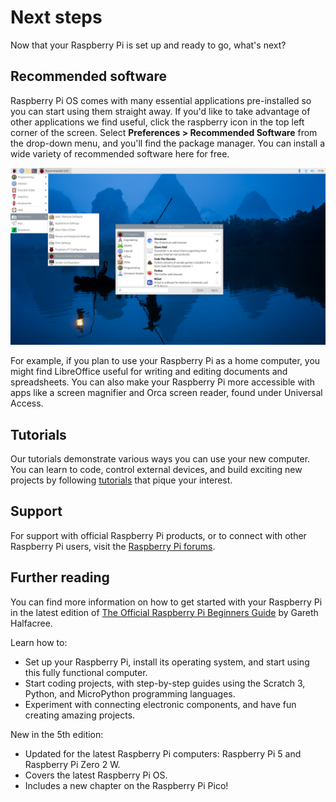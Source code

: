 # Next steps

Now that your Raspberry Pi is set up and ready to go, what's next?

## Recommended software

Raspberry Pi OS comes with many essential applications pre-installed so you can start using them straight away. If you'd like to take advantage of other applications we find useful, click the raspberry icon in the top left corner of the screen. Select **Preferences > Recommended Software** from the drop-down menu, and you'll find the package manager. You can install a wide variety of recommended software here for free.

![Opening the package manager GUI in Raspberry Pi OS](images/recommended-software.png)

For example, if you plan to use your Raspberry Pi as a home computer, you might find LibreOffice useful for writing and editing documents and spreadsheets. You can also make your Raspberry Pi more accessible with apps like a screen magnifier and Orca screen reader, found under Universal Access.

## Tutorials

Our tutorials demonstrate various ways you can use your new computer. You can learn to code, control external devices, and build exciting new projects by following [tutorials](https://www.raspberrypi.com/tutorials) that pique your interest.

## Support

For support with official Raspberry Pi products, or to connect with other Raspberry Pi users, visit the [Raspberry Pi forums](https://forums.raspberrypi.com/).

## Further reading

You can find more information on how to get started with your Raspberry Pi in the latest edition of [The Official Raspberry Pi Beginners Guide](https://store.rpipress.cc/collections/latest-releases/products/the-official-raspberry-pi-beginners-guide-5th-edition) by Gareth Halfacree.

Learn how to:

- Set up your Raspberry Pi, install its operating system, and start using this fully functional computer.
- Start coding projects, with step-by-step guides using the Scratch 3, Python, and MicroPython programming languages.
- Experiment with connecting electronic components, and have fun creating amazing projects.

New in the 5th edition:

- Updated for the latest Raspberry Pi computers: Raspberry Pi 5 and Raspberry Pi Zero 2 W.
- Covers the latest Raspberry Pi OS.
- Includes a new chapter on the Raspberry Pi Pico!